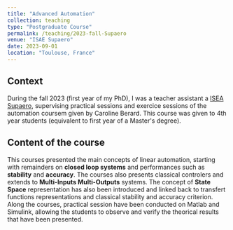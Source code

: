 ```yaml
---
title: "Advanced Automation"
collection: teaching
type: "Postgraduate Course"
permalink: /teaching/2023-fall-Supaero
venue: "ISAE Supaero"
date: 2023-09-01
location: "Toulouse, France"
---
```

## Context
During the fall 2023 (first year of my PhD), I was a teacher assistant a [ISEA Supaero](https://www.isae-supaero.fr), supervising practical sessions and exercice sessions of the automation coursem given by Caroline Berard. This course was given to 4th year students (equivalent to first year of a Master's degree).

## Content of the course 
This courses presented the main concepts of linear automation, starting with remainders on **closed loop systems** and performances such as **stability** and **accuracy**. The courses also presents classical controlers and extends to **Multi-Inputs Multi-Outputs** systems. The concept of **State Space** representation has also been introduced and linked back to transfert functions representations and classical stability and accuracy criterion. 
Along the courses, practical session have been conducted on Matlab and Simulink, allowing the students to observe and verify the theorical results that have been presented. 
